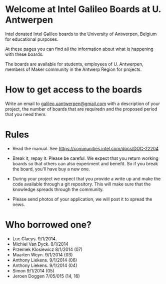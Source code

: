 <link href="http://kevinburke.bitbucket.org/markdowncss/markdown.css" rel="stylesheet"></link>

# Welcome at Intel Galileo Boards at U. Antwerpen #

Intel donated Intel Galileo boards to the University of Antwerpen,
Belgium for educational purposes.

At these pages you can find all the information about what is
happening with these boards.

The boards are available for students, employees of U. Antwerpen,
members of Maker community in the Antwerp Region for projects. 

# How to get access to the  boards 

Write an email to galileo.uantwerpen@gmail.com with a description of
your project, the number of boards that are requiredn and the proposed
period that you need them.


# Rules

- Read the manual. See https://communities.intel.com/docs/DOC-22204

- Break it, repay it. Please be careful. We expect that you return
  working boards so that others can also experiment and benefit.  So
  if you break the board, you'll have buy a new one.

- During your project we expect that you provide a write up and make
  the code available through a git repository. This will make sure
  that the knowledge spreads through the community.
 
- Please send photos of your application, we will post it to spread
  the news.
 
 
# Who borrowed one?
 * Luc Claeys. 9/1/2014. 
 * Michiel Van Dyck. 8/1/2014
 * Przemek Klosiewicz 8/1/2014  (07)
 * Maarten Weyn. 9/1/2014  (03)
 * Anthony Liekens. 9/1/2014 (06)
 * Anthony Liekens. 9/1/2014 (04)
 * Simon   9/1/2014 (05)
 * Jeroen Doggen 7/05/015 (14, 16)


